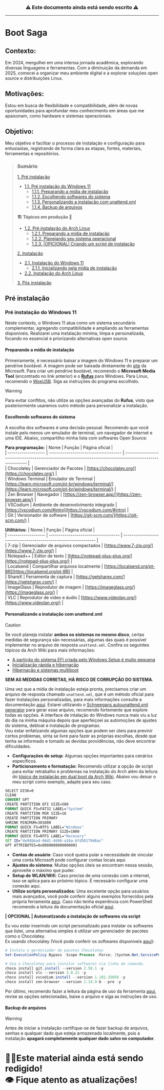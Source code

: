 <h3 align=center> ⚠️ Este documento ainda está sendo escrito ⚠️  </h2>

***
# Boot Saga

## Contexto:
Em 2024, mergulhei em uma intensa jornada acadêmica, explorando diversas linguagens e ferramentas. Com a diminuição da demanda em 2025, comecei a organizar meu ambiente digital e a explorar soluções open source e distribuições Linux.

## Motivações:
Estou em busca de flexibilidade e compatibilidade, além de novas oportunidades para aprofundar meu conhecimento em áreas que me apaixonam, como hardware e sistemas operacionais.

## Objetivo:
Meu objetivo é facilitar o processo de instalação e configuração para entusiastas, registrando de forma clara as etapas, fontes, materiais, ferramentas e repositórios.

> ### Sumário  
> [1. Pré instalação](#pr%C3%A9-instala%C3%A7%C3%A3o)  
> * [1.1. Pré instalação do Windows 11](#pr%C3%A9-instala%C3%A7%C3%A3o-do-windows-11)  
>   * [1.1.1. Preparando a mídia de instalação](#preparando-a-m%C3%ADdia-de-instala%C3%A7%C3%A3o)  
>   * [1.1.2. Escolhendo softwares do sistema](#escolhendo-softwares-do-sistema)  
>   * [1.1.3. Personalizando a instalação com unattend.xml](#personalizando-a-instala%C3%A7%C3%A3o-com-unattendxml)
>   * [1.1.4. Backup de arquivos](#backup-de-arquivos)
> 
> **🏗️ Tópicos em produção 🚧**
> 
> * [1.2. Pré instalação do Arch Linux]()  
>   * [1.2.1. Preparando a mídia de instalação]()
>   * [1.2.2. Planejando seu sistema operacional]()
>   * [1.2.3. |OPICIONAL| Criando um script de instalação]()
>
> [2. Instalação]()  
> * [2.1. Instalação do Windows 11]()
>   * [2.1.1. Inicializando pela mídia de instalação]()  
> * [2.2. Instalação do Arch Linux]()
>
> [3. Pós instalação]()  

## Pré instalação

### Pré instalação do Windows 11

Neste contexto, o Windows 11 atua como um sistema secundário complementar, agregando compatibilidade e ampliando as ferramentas disponíveis. Realizarei uma instalação mínima, limpa e personalizada, focando no essencial e priorizando alternativas open source.

#### Preparando a mídia de instalação

Primeiramente, é necessário baixar a imagem do Windows 11 e preparar um pendrive bootável. A imagem pode ser baixada diretamente do [site](https://www.microsoft.com/pt-br/software-download/windows11) da Microsoft. Para criar um pendrive bootável, recomendo o **Microsoft Media Tool** (encontrado no link anterior) e o [**Rufus**](https://rufus.ie/pt_BR/) para Windows. Para Linux, recomendo o [WoeUSB](https://github.com/WoeUSB/WoeUSB). Siga as instruções do programa escolhido.
> [!WARNING]  
> Para evitar conflitos, não utilize as opções avançadas do **Rufus**, visto que posteriormente usaremos outro método para personalizar a instalação.

#### Escolhendo softwares do sistema

A escolha dos softwares é uma decisão pessoal. Recomendo que você instale pelo menos um emulador de terminal, um navegador de internet e uma IDE. Abaixo, compartilho minha lista com softwares Open Source:

**Para programação:**
| Nome                | Função                                | Página oficial                                                                                             |  
| ------------------- | ------------------------------------- | ---------------------------------------------------------------------------------------------------------- |  
| Chocolatey          | Gerenciador de Pacotes                | [https://chocolatey.org/](https://chocolatey.org/)                                                         |  
| Windows Terminal    | Emulador de Terminal                  | [https://learn.microsoft.com/pt-br/windows/terminal/](https://learn.microsoft.com/pt-br/windows/terminal/) |  
| Zen Browser         | Navegador                             | [https://zen-browser.app/](https://zen-browser.app/)                                                       |  
| VSCodium            | Ambiente de desenvolvimento integrado | [https://vscodium.com/#intro](https://vscodium.com/#intro)                                                 |  
| Git                 | Versionador de software               | [https://git-scm.com/](https://git-scm.com/)                                                               |  

**Utilitários:**
| Nome                | Função                               | Página oficial                                                   |  
| ------------------- | ------------------------------------ | ---------------------------------------------------------------- |  
| 7-zip               | Gerenciador de arquivos compactados  | [https://www.7-zip.org/](https://www.7-zip.org/)                 |  
| Notepad++           | Editor de texto                      | [https://notepad-plus-plus.org/](https://notepad-plus-plus.org/) |  
| Localsend           | Compartilhar arquivos localmente     | [https://localsend.org/pt-BR](https://localsend.org/pt-BR)       |  
| ShareX              | Ferramenta de captura                | [https://getsharex.com/](https://getsharex.com/)                 |  
| ImageGlass          | Reprodutor de imagem                 | [https://imageglass.org/](https://imageglass.org/)               |  
| VLC                 | Reprodutor de vídeo e áudio          | [https://www.videolan.org/](https://www.videolan.org/)           |  

#### Personalizando a instalação com unattend.xml

> [!CAUTION]  
> Se você planeja instalar **ambos os sistemas no mesmo disco**, certas medidas de segurança são necessárias, algumas das quais é possível implementar no arquivo de resposta `unattend.xml`. Confira os seguintes tópicos da Arch Wiki para mais informações:
> * [A partição do sistema EFI criada pelo Windows Setup é muito pequena](https://wiki.archlinux.org/title/Dual_boot_with_Windows#The_EFI_system_partition_created_by_Windows_Setup_is_too_small)
> * [Inicialização rápida e hibernação](https://wiki.archlinux.org/title/Dual_boot_with_Windows#Fast_Startup_and_hibernation)
> * [Hibernação e sistemas multiboot](https://wiki.archlinux.org/title/EFI_system_partition#Hibernation_and_multi_boot_systems)
>
> **SEM AS MEDIDAS CORRETAS, HÁ RISCO DE CORRUPÇÃO DO SISTEMA**.

Uma vez que a mídia de instalação esteja pronta, precisamos criar um arquivo de resposta chamado `unattend.xml`, que é um método oficial para fazer instalações personalizadas, para mais informações consulte a documentação [aqui](https://learn.microsoft.com/pt-br/windows-hardware/manufacture/desktop/update-windows-settings-and-scripts-create-your-own-answer-file-sxs?view=windows-11). Estarei utilizando o [Schneegans autounattend.xml generator](https://schneegans.de/windows/unattend-generator/?) para gerar esse arquivo, recomendo fortemente que explore todas as opções. A interface de intalação do Windows nunca mais viu a luz do dia na minha máquina depois que aperfeiçoei as automoções de ajustes do sistema, debloat e instalação de programas.  
Vou estar enfatizando algumas opções que podem ser úteis para previnir certos problemas, sinta se livre para fazer as próprias escolhas, desde que tenha se informado e tomado as devidas providências, não deve encontrar dificuldades.  
* **Configurações de setup**: Algumas opções importantes para cenários específicos.
* **Particionamento e formatação**: Recomendo utilizar a opção de script para evitar retrabalho e problemas na instalação do Arch além da leitura do [tópico de instalação em dual boot da Arch Wiki](https://wiki.archlinux.org/title/Dual_boot_with_Windows#Installation). Abaixo vou deixar o meu script como exemplo, adapte para seu caso.
```cmd
SELECT DISK=0
CLEAN
CONVERT GPT
CREATE PARTITION EFI SIZE=580
FORMAT QUICK FS=FAT32 LABEL="System"
CREATE PARTITION MSR SIZE=16
CREATE PARTITION PRIMARY
SHRINK MINIMUM=301000
FORMAT QUICK FS=NTFS LABEL="Windows"
CREATE PARTITION PRIMARY SIZE=1000
FORMAT QUICK FS=NTFS LABEL="Recovery"
SET ID="de94bba4-06d1-4d40-a16a-bfd50179d6ac"
GPT ATTRIBUTES=0x8000000000000001
```
* **Contas de usuário**: Caso você queira pular a necessidade de vincular uma conta Microsoft pode configurar contas locais aqui.
* **Ajustes do sistema**: Muitas opções úteis se encontram nessa sessão, aproveite o máximo que puder.
* **Setup de WLAN/Wifi**: Caso precise de uma conexão com a internet, isso se aplica para ao próximo tópico. É necessário configurar uma conexão aqui.
* **Utilize scripts personalizados**: Uma excelente opção para usuários mais avançados, você pode conferir alguns exemplos fornecidos pela própria ferramenta [aqui](https://schneegans.de/windows/unattend-generator/samples/). Caso não tenha experiência com PowerShell recomendo a leitura da documentação oficial [aqui](https://learn.microsoft.com/en-us/powershell/).

**| OPCIONAL | Automatizando a instalação de softwares via script**

Eu vou estar inserindo um script personalizado para instalar os softwares que listei, uma alternativa simples é utilizar um gerenciador de pacotes como o Chocolatey.  
Ex usando chocolatey (Você pode conferir os softwares disponíveis [aqui](https://community.chocolatey.org/packages)):
```ps1
# Instala o gerenciador de pacotes Chocolatey
Set-ExecutionPolicy Bypass -Scope Process -Force; [System.Net.ServicePointManager]::SecurityProtocol = [System.Net.ServicePointManager]::SecurityProtocol -bor 3072; iwr https://community.chocolatey.org/install.ps1 -UseBasicParsing | iex

# Usa o Chocolatey para instalar softwares via linha de comando.
choco install git.install --version 2.50.1 -y
choco install vlc --version 3.0.21 -y
choco install vscodium.install --version 1.102.35058 -y
choco install zen-browser --version 1.14.9-b --pre -y
```

Por último, recomendo fazer a leitura da página de uso da ferramenta [aqui](https://schneegans.de/windows/unattend-generator/usage/), revise as opções selecionadas, baixe o arquivo e siga as instruções de uso.

#### Backup de arquivos

> [!WARNING]
> Antes de iniciar a instalação certifique-se de fazer backup de arquivos, senhas e qualquer dado que esteja armazenado localmente, pois a instalação **apagará completamente qualquer dado salvo no computador**.

<h1>👷‍♂️Este material ainda está sendo redigido!<br /> 👁️ Fique atento as atualizações!</h1>
